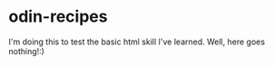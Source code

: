 # odin-recipes

I'm doing this to test the basic html skill I've learned. 
Well, here goes nothing!:)